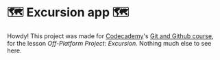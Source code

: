 # 🗺️ Excursion app 🗺️

Howdy! This project was made for [Codecademy](https://www.codecademy.com)'s [Git and Github course](https://www.codecademy.com/enrolled/courses/learn-git),
for the lesson *Off-Platform Project: Excursion*. Nothing much else to see here.

